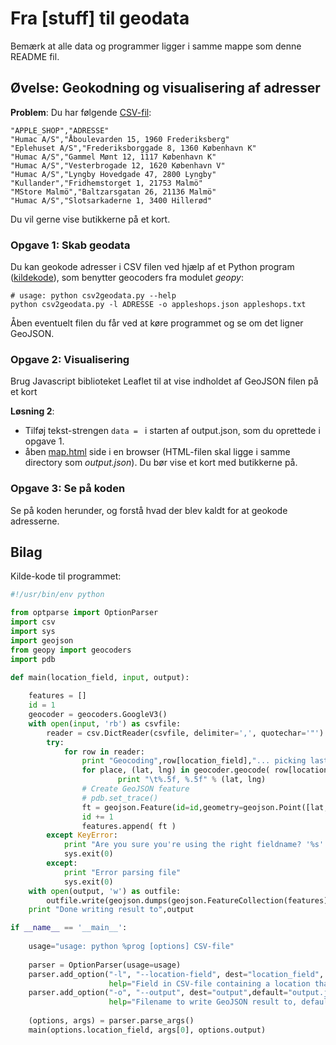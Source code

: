 # Fra [stuff] til geodata

Bemærk at alle data og programmer ligger i samme mappe som denne README fil.

## Øvelse: Geokodning og visualisering af adresser

**Problem**: Du har følgende [CSV-fil](https://raw.github.com/skipperkongen/geodata-journalism/master/exercises/geocoding/appleshops.txt):

```csv
"APPLE_SHOP","ADRESSE"
"Humac A/S","Åboulevarden 15, 1960 Frederiksberg"
"Eplehuset A/S","Frederiksborggade 8, 1360 København K"
"Humac A/S","Gammel Mønt 12, 1117 København K"
"Humac A/S","Vesterbrogade 12, 1620 København V"
"Humac A/S","Lyngby Hovedgade 47, 2800 Lyngby"
"Kullander","Fridhemstorget 1, 21753 Malmö"
"MStore Malmö","Baltzarsgatan 26, 21136 Malmö"
"Humac A/S","Slotsarkaderne 1, 3400 Hillerød"
```

Du vil gerne vise butikkerne på et kort.

### Opgave 1: Skab geodata

Du kan geokode adresser i CSV filen ved hjælp af et Python program ([kildekode](https://github.com/skipperkongen/geodata-journalism/blob/master/exercises/geocoding/csv2geodata.py)), som benytter geocoders fra modulet *geopy*:

```
# usage: python csv2geodata.py --help
python csv2geodata.py -l ADRESSE -o appleshops.json appleshops.txt
```

Åben eventuelt filen du får ved at køre programmet og se om det ligner GeoJSON.

### Opgave 2: Visualisering

Brug Javascript biblioteket Leaflet til at vise indholdet af GeoJSON filen på et kort

**Løsning 2**: 

* Tilføj tekst-strengen `data = ` i starten af output.json, som du oprettede i opgave 1.
* åben [map.html](https://github.com/skipperkongen/geodata-journalism/blob/master/exercises/geocoding/map.html) side i en browser (HTML-filen skal ligge i samme directory som *output.json*). Du bør vise et kort med butikkerne på.


### Opgave 3: Se på koden

Se på koden herunder, og forstå hvad der blev kaldt for at geokode adresserne.

## Bilag

Kilde-kode til programmet:

```python
#!/usr/bin/env python

from optparse import OptionParser
import csv
import sys
import geojson
from geopy import geocoders
import pdb

def main(location_field, input, output):
	
	features = []
	id = 1
	geocoder = geocoders.GoogleV3()
	with open(input, 'rb') as csvfile:
		reader = csv.DictReader(csvfile, delimiter=',', quotechar='"')
		try:
			for row in reader:
				print "Geocoding",row[location_field],"... picking last coordinate"
				for place, (lat, lng) in geocoder.geocode( row[location_field], exactly_one=False ):
						print "\t%.5f, %.5f" % (lat, lng)
				# Create GeoJSON feature
				# pdb.set_trace()
				ft = geojson.Feature(id=id,geometry=geojson.Point([lat,lng]),properties=row)
				id += 1
				features.append( ft )
		except KeyError:
			print "Are you sure you're using the right fieldname? '%s' seems to an be invalid field name" % location_field
			sys.exit(0)
		except:
			print "Error parsing file"
			sys.exit(0)
	with open(output, 'w') as outfile:
		outfile.write(geojson.dumps(geojson.FeatureCollection(features)))
	print "Done writing result to",output

if __name__ == '__main__':
	
	usage="usage: python %prog [options] CSV-file"
	
	parser = OptionParser(usage=usage)
	parser.add_option("-l", "--location-field", dest="location_field",
					  help="Field in CSV-file containing a location that can be geocoded, e.g. an address")
	parser.add_option("-o", "--output", dest="output",default="output.json",
					  help="Filename to write GeoJSON result to, default is output.json")
	
	(options, args) = parser.parse_args()
	main(options.location_field, args[0], options.output)
```
